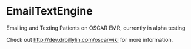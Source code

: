 # EmailTextEngine

Emailing and Texting Patients on OSCAR EMR, currently in alpha testing

Check out http://dev.drbillylin.com/oscarwiki for more information.
